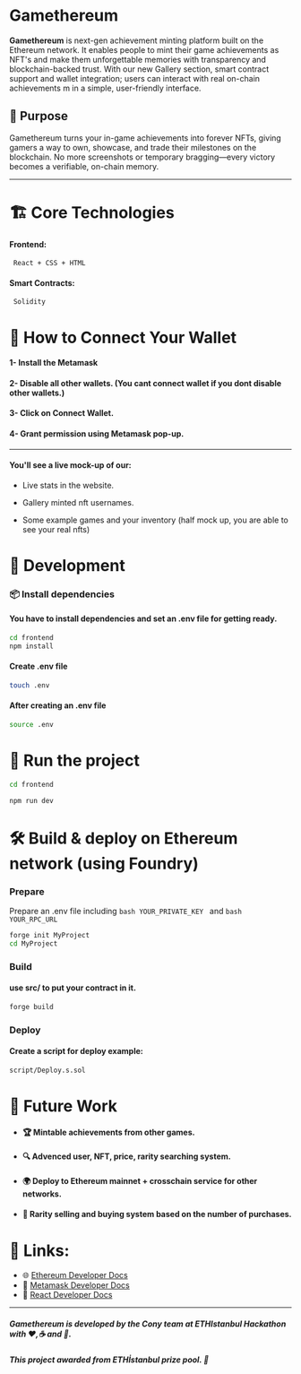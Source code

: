 # Gamethereum

**Gamethereum** is next-gen achievement minting platform built on the Ethereum network. It enables people to mint their game achievements as NFT's and make them unforgettable memories with transparency and blockchain-backed trust. With our new Gallery section, smart contract support and wallet integration; users can interact with real on-chain achievements m in a simple, user-friendly interface.

## 🚀 Purpose
Gamethereum turns your in-game achievements into forever NFTs, giving gamers a way to own, showcase, and trade their milestones on the blockchain. No more screenshots or temporary bragging—every victory becomes a verifiable, on-chain memory.

---

# 🏗️ Core Technologies

#### Frontend: 
<code> React + CSS + HTML </code>

#### Smart Contracts: 
<code> Solidity </code>

# 🔑 How to Connect Your Wallet

#### 1- Install the Metamask
#### 2- Disable all other wallets. (You cant connect wallet if you dont disable other wallets.)
#### 3- Click on Connect Wallet. 
#### 4- Grant permission using Metamask pop-up.
<hr> 

#### You'll see a live mock-up of our:

- Live stats in the website.

- Gallery minted nft usernames.

- Some example games and your inventory (half mock up, you are able to see your real nfts)


# 🧪 Development
### 📦 Install dependencies
#### You have to install dependencies and set an .env file for getting ready.
```bash
cd frontend
npm install
```
#### Create .env file
```bash
touch .env
```
#### After creating an .env file 
```bash
source .env
```

# 🚀 Run the project

```bash
cd frontend
```
```bash
npm run dev
```

# 🛠️ Build & deploy on Ethereum network (using Foundry)

### Prepare

Prepare an .env file including ```bash YOUR_PRIVATE_KEY ``` and ```bash YOUR_RPC_URL ```

```bash
forge init MyProject
cd MyProject
```
### Build
#### use src/ to put your contract in it.

```bash
forge build
```

### Deploy
#### Create a script for deploy example:
```bash
script/Deploy.s.sol
```





# 📌 Future Work

- ####   🏆 Mintable achievements from other games.

- ####   🔍 Advenced user, NFT, price, rarity searching system.

- ####   🌍 Deploy to Ethereum mainnet + crosschain service for other networks.

- ####   💸 Rarity selling and buying system based on the number of purchases.

# 🔗 Links:
- 🌐 [Ethereum Developer Docs](https://ethereum.org/developers/docs/)
- 🔧 [Metamask Developer Docs](https://metamask.io/developer)
- 💼 [React Developer Docs](https://react.dev/)

<hr>

##### Gamethereum is developed by the Cony team at ETHIstanbul Hackathon with ❤️,☕ and 🤖.

##### This project awarded from ETHİstanbul prize pool. 💫
